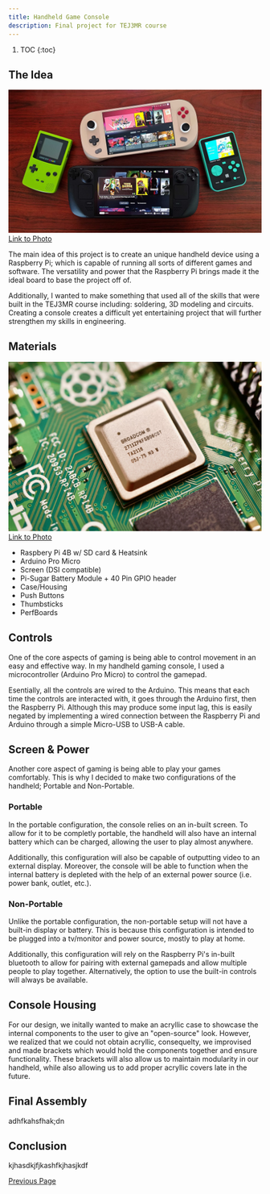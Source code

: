 ```yaml
---
title: Handheld Game Console
description: Final project for TEJ3MR course
---
```


1. TOC
{:toc}

## The Idea
![Console Picture](./Assets/handhelds1.jpg)
[Link to Photo]([url](https://www.google.com/url?sa=i&url=https%3A%2F%2Fwww.gamesradar.com%2Fbest-gaming-handheld%2F&psig=AOvVaw3R82wL7CNw2-OoQJp5-nC5&ust=1737132435849000&source=images&cd=vfe&opi=89978449&ved=0CBQQjRxqFwoTCNDytuDY-ooDFQAAAAAdAAAAABAE))

The main idea of this project is to create an unique handheld device using a Raspberry Pi; which is capable of running all sorts of different games and software. The versatility and power that the Raspberry Pi brings made it the ideal board to base the project off of.

Additionally, I wanted to make something that used all of the skills that were built in the TEJ3MR course including: soldering, 3D modeling and circuits. Creating a console creates a difficult yet entertaining project that will further strengthen my skills in engineering.

## Materials
![Raspberry Pi Image](./Assets/pi4b.jpg)
[Link to Photo]([url](https://www.google.com/url?sa=i&url=https%3A%2F%2Fwww.jeffgeerling.com%2Fblog%2F2021%2Fraspberry-pi-4-model-bs-arriving-newer-c0-stepping&psig=AOvVaw03hNVH4zK-b_7IGjADrliN&ust=1737132469007000&source=images&cd=vfe&opi=89978449&ved=0CBQQjRxqFwoTCPiBwPHY-ooDFQAAAAAdAAAAABAE))

- Raspbery Pi 4B w/ SD card & Heatsink
- Arduino Pro Micro
- Screen (DSI compatible)
- Pi-Sugar Battery Module + 40 Pin GPIO header
- Case/Housing
- Push Buttons
- Thumbsticks
- PerfBoards

## Controls
One of the core aspects of gaming is being able to control movement in an easy and effective way. In my handheld gaming console, I used a microcontroller (Arduino Pro Micro) to control the gamepad.

Esentially, all the controls are wired to the Arduino. This means that each time the controls are interacted with, it goes through the Arduino first, then the Raspberry Pi. Although this may produce some input lag, this is easily negated by implementing a wired connection between the Raspberry Pi and  Arduino through a simple Micro-USB to USB-A cable.

## Screen & Power
Another core aspect of gaming is being able to play your games comfortably. This is why I decided to make two configurations of the handheld; Portable and Non-Portable.

### Portable
In the portable configuration, the console relies on an in-built screen. To allow for it to be completly portable, the handheld will also have an internal battery which can be charged, allowing the user to play almost anywhere. 

Additionally, this configuration will also be capable of outputting video to an external display. Moreover, the console will be able to function when the internal battery is depleted with the help of an external power source (i.e. power bank, outlet, etc.).

### Non-Portable
Unlike the portable configuration, the non-portable setup will not have a built-in display or battery. This is because this configuration is intended to be plugged into a tv/monitor and power source, mostly to play at home. 

Additionally, this configuration will rely on the Raspberry Pi's in-built bluetooth to allow for pairing with external gamepads and allow multiple people to play together. Alternatively, the option to use the built-in controls will always be available.

## Console Housing
For our design, we initally wanted to make an acryllic case to showcase the internal components to the user to give an "open-source" look. However, we realized that we could not obtain acryllic, consequelty, we improvised and made brackets which would hold the components together and ensure functionality. These brackets will also allow us to maintain modularity in our handheld, while also allowing us to add proper acryllic covers late in the future.

## Final Assembly
adhfkahsfhak;dn

## Conclusion
kjhasdkjfjkashfkjhasjkdf

[Previous Page](./)
